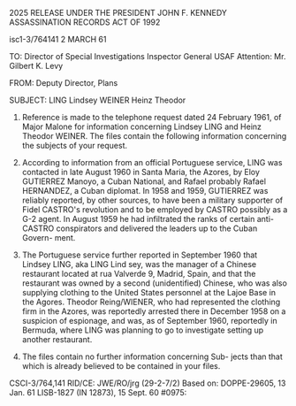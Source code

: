 2025 RELEASE UNDER THE PRESIDENT JOHN F. KENNEDY ASSASSINATION RECORDS ACT OF 1992

isc1-3/764141
2 MARCH 61

TO:
Director of Special Investigations
Inspector General
USAF
Attention: Mr. Gilbert K. Levy

FROM:
Deputy Director, Plans

SUBJECT: LING Lindsey
WEINER Heinz Theodor

1. Reference is made to the telephone request dated 24
February 1961, of Major Malone for information concerning
Lindsey LING and Heinz Theodor WEINER. The files contain
the following information concerning the subjects of your
request.

2. According to information from an official Portuguese
service, LING was contacted in late August 1960 in Santa Maria,
the Azores, by Eloy GUTIERREZ Manoyo, a Cuban National, and
Rafael probably Rafael HERNANDEZ, a Cuban diplomat. In 1958
and 1959, GUTIERREZ was reliably reported, by other sources,
to have been a military supporter of Fidel CASTRO's revolution
and to be employed by CASTRO possibly as a G-2 agent. In
August 1959 he had infiltrated the ranks of certain anti-CASTRO
conspirators and delivered the leaders up to the Cuban Govern-
ment.

3. The Portuguese service further reported in September 1960
that Lindsey LING, aka LING Lind sey, was the manager of a Chinese
restaurant located at rua Valverde 9, Madrid, Spain, and that the
restaurant was owned by a second (unidentified) Chinese, who was
also supplying clothing to the United States personnel at the
Lajoe Base in the Agores. Theodor Reing/WIENER, who had represented
the clothing firm in the Azores, was reportedly arrested there in
December 1958 on a suspicion of espionage, and was, as of September
1960, reportedly in Bermuda, where LING was planning to go to
investigate setting up another restaurant.

4. The files contain no further information concerning Sub-
jects than that which is already believed to be contained in your
files.

CSCI-3/764,141
RID/CE: JWE/RO/jrg (29-2-7/2)
Based on: DOPPE-29605, 13 Jan. 61
LISB-1827 (IN 12873), 15 Sept. 60
#0975:
